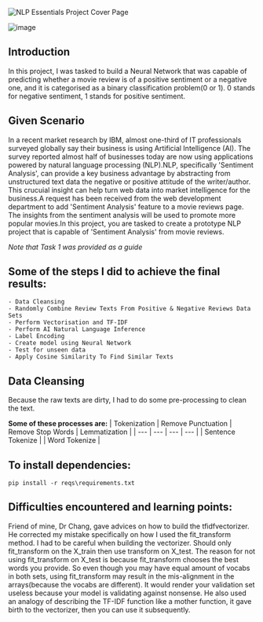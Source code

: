 
![NLP Essentials Project Cover Page](https://user-images.githubusercontent.com/89140773/207842683-4443f5b6-b20e-487a-9eee-6e7af3fa2638.png)


![image](https://user-images.githubusercontent.com/89140773/208248644-3efdad3a-9ce7-4375-87fb-4065ca44c00e.png)

## Introduction
In this project, I was tasked to build a Neural Network that was capable of predicting whether a movie review is of a positive sentiment or a negative one, and it is categorised as a binary classification problem(0 or 1). 0 stands for negative sentiment, 1 stands for positive sentiment. 

## Given Scenario
In a recent market research by IBM, almost one-third of IT professionals surveyed globally say their business is using Artificial Intelligence (AI). The survey reported almost half of businesses today are now using applications powered by natural language processing (NLP).NLP, specifically 'Sentiment Analysis', can provide a key business advantage by abstracting from unstructured text data the negative or positive attitude of the writer/author. This crucuial insight can help turn web data into market intelligence for the business.A request has been received from the web development department to add 'Sentiment Analysis' feature to a movie reviews page.
The insights from the sentiment analysis will be used to promote more popular movies.In this project, you are tasked to create a prototype NLP project that is capable of 'Sentiment Analysis' from movie reviews.

*Note that Task 1 was provided as a guide*

## Some of the steps I did to achieve the final results:

```
- Data Cleansing
- Randomly Combine Review Texts From Positive & Negative Reviews Data Sets
- Perform Vectorisation and TF-IDF
- Perform AI Natural Language Inference
- Label Encoding
- Create model using Neural Network
- Test for unseen data
- Apply Cosine Similarity To Find Similar Texts
```

## Data Cleansing
Because the raw texts are dirty, I had to do some pre-processing to clean the text.

**Some of these processes are:**
| Tokenization | Remove Punctuation | Remove Stop Words | Lemmatization | 
| --- | --- | --- | --- |
| Sentence Tokenize |
| Word Tokenize |


## To install dependencies:
```
pip install -r reqs\requirements.txt
```


## Difficulties encountered and learning points:
Friend of mine, Dr Chang, gave advices on how to build the tfidfvectorizer. He corrected my mistake specifically on how I used the fit_transform method. I had to be careful when building the vectorizer. Should only fit_transform on the X_train then use transform on X_test. The reason for not using fit_transform on X_test is because fit_transform chooses the best words you provide. So even though you may have equal amount of vocabs in both sets, using fit_transform may result in the mis-alignment in the arrays(because the vocabs are different). It would render your validation set useless because your model is validating against nonsense. He also used an analogy of describing the TF-IDF function like a mother function, it gave birth to the vectorizer,  then you can use it subsequently.


